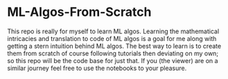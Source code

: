 # ML-Algos-From-Scratch
This repo is really for myself to learn ML algos. Learning the mathematical intricacies and translation to code of ML algos is a goal for me along with getting a stern intuition behind ML algos. The best way to learn is to create them from scratch of course following tutorials then deviating on my own; so this repo will be the code base for just that. If you (the viewer) are on a similar journey feel free to use the notebooks to your pleasure. 
